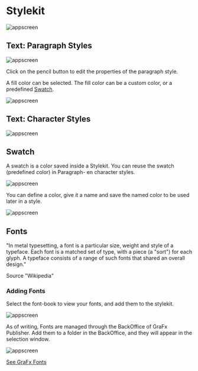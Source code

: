 # Stylekit

![appscreen](https://chilipublishdocs.imgix.net/GraFx_studio/ui_stylekit.png)

## Text: Paragraph Styles

![appscreen](https://chilipublishdocs.imgix.net/GraFx_studio/stylekit/ps1.png)

Click on the pencil button to edit the properties of the paragraph style.

A fill color can be selected. The fill color can be a custom color, or a predefined [Swatch](/GraFx_Studio/stylekitpanel/#swatch).

![appscreen](https://chilipublishdocs.imgix.net/GraFx_studio/stylekit/selectcolor.png)


## Text: Character Styles

![appscreen](https://chilipublishdocs.imgix.net/GraFx_studio/stylekit/characterstyle.png)

## Swatch

A swatch is a color saved inside a Stylekit. You can reuse the swatch (predefined color) in Paragraph- en character styles.

![appscreen](https://chilipublishdocs.imgix.net/GraFx_studio/stylekit/swatch1.png)

You can define a color, give it a name and save the named color to be used later in a style.

![appscreen](https://chilipublishdocs.imgix.net/GraFx_studio/stylekit/swatch2.png)


## Fonts



"In metal typesetting, a font is a particular size, weight and style of a typeface. Each font is a matched set of type, with a piece (a "sort") for each glyph. A typeface consists of a range of such fonts that shared an overall design."

Source "Wikipedia"

### Adding Fonts

Select the font-book to view your fonts, and add them to the stylekit.

![appscreen](https://chilipublishdocs.imgix.net/GraFx_studio/stylekit/fonts.png)

As of writing, Fonts are managed through the BackOffice of GraFx Publisher.
Add them to a folder in the BackOffice, and they will appear in the selection window.

![appscreen](https://chilipublishdocs.imgix.net/GraFx_studio/stylekit/fontselection.png)


[See GraFx Fonts](/GraFx_Fonts/)